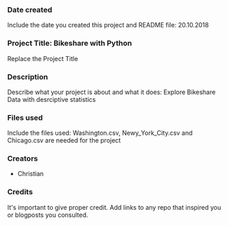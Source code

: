 ### Date created
Include the date you created this project and README file: 20.10.2018

### Project Title: Bikeshare with Python
Replace the Project Title

### Description
Describe what your project is about and what it does: 
Explore Bikeshare Data with desrciptive statistics

### Files used
Include the files used:
Washington.csv, Newy_York_City.csv and Chicago.csv are needed for the project

### Creators

* Christian

### Credits
It's important to give proper credit. Add links to any repo that inspired you or blogposts you consulted.

